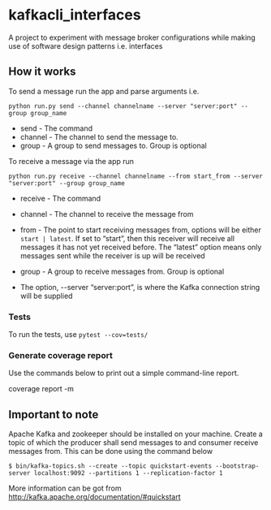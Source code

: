 # kafkacli_interfaces
A project to experiment with message broker configurations while making use of software design patterns i.e. interfaces

## How it works
To send a message run the app and parse arguments i.e.

```python run.py send --channel channelname --server "server:port" --group group_name```

- send - The command
- channel - The channel to send the message to.
- group - A group to send messages to. Group is optional

To receive a message via the app run

```python run.py receive --channel channelname --from start_from --server "server:port" --group group_name```

- receive - The command
- channel - The channel to receive the message from
- from - The point to start receiving messages from, options will be either ```start | latest```. If set to “start”, then this receiver will receive all messages it has not yet received before. The “latest” option means only messages sent while the receiver is up will be received
- group - A group to receive messages from. Group is optional

- The option, --server “server:port”, is where the Kafka connection string will be supplied

### Tests
To run the tests, use 
```pytest --cov=tests/```

### Generate coverage report
Use the commands below to print out a simple command-line report.

coverage report -m


## Important to note
Apache Kafka and zookeeper should be installed on your machine. 
Create a topic of which the producer shall send messages to and consumer receive messages from. This can be done using the command below

```$ bin/kafka-topics.sh --create --topic quickstart-events --bootstrap-server localhost:9092 --partitions 1 --replication-factor 1```

More information can be got from http://kafka.apache.org/documentation/#quickstart